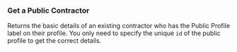 ### Get a Public Contractor

Returns the basic details of an existing contractor who has the Public Profile label on their profile.
You only need to specify the unique `id` of the public profile to get the correct details.
